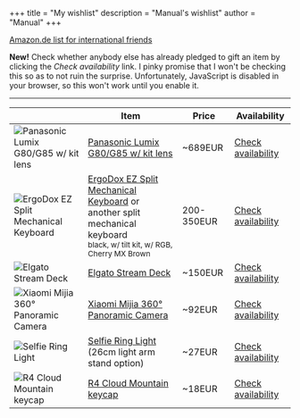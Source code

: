 +++
title = "My wishlist"
description = "Manual's wishlist"
author = "Manual"
+++

<script>
    fetch("https://wishlist-tracker.catto.workers.dev")
    .then(res => res.json())
    .then(data => window.reservationList = data)

    function checkItem(name) {
        if (!(name in window.reservationList)) {
            window.reservationList[name] = {}
            window.reservationList[name]["value"] = false
            fetch("https://wishlist-tracker.catto.workers.dev/?item=force_refresh")
            .then(res => res.json())
            .then(data => window.reservationList = data)
        }
        if (reservationList[name]['value']) {
            alert(`Somebody else has already reserved this item at ${new Date(reservationList[name]['reserved']).toISOString().split('T')[0]}\n\nThey left the following contact info:\n${reservationList[name]['contactInfo']}`)
            return
        }
        let contactInfo = prompt(`${name} is not yet reserved by anyone.\n\nPlease leave your Telegram username or some other contact info and press OK to confirm reservation. This will be shown to others who try to reserve this item.\nPress CANCEL to cancel.`)
        if (contactInfo === "") {
            contactInfo = "< No contact info provided >"
        }
        if (contactInfo !== null) {
            fetch(`https://wishlist-tracker.catto.workers.dev/?item=${name}&contact=${contactInfo}&reserve`)
            .then(res => {
                if (res.status === 200) {
                    alert("You've successfully reserved this item!")
                    reservationList[name]['value'] = true
                    reservationList[name]['contactInfo'] = contactInfo
                } else if (res.status === 403) {
                    alert(`Somebody else has already reserved this item at ${new Date(reservationList[name]['reserved']).toISOString().split('T')[0]}\n\nThey left the following contact info:\n${reservationList[name]['contactInfo']}`)
                }
                else {
                    alert("Sorry, an error occured.")
                }
            })
            .catch(err => {
                console.log(err)
                alert("Sorry, an error occured.")
            })
        }
    }
</script>

[Amazon.de list for international friends](https://www.amazon.de/-/en/hz/wishlist/ls/33KB3IWNOKJOA)

**New!** Check whether anybody else has already pledged to gift an item by clicking the *Check availability* link. I pinky promise that I won't be checking this so as to not ruin the surprise. <noscript>Unfortunately, JavaScript is disabled in your browser, so this won't work until you enable it.</noscript>

---

||Item|Price|Availability|
|---|---|---|---|
|![Panasonic Lumix G80/G85 w/ kit lens](/post_files/wishlist/lumix.jpg)|[Panasonic Lumix G80/G85 w/ kit lens](https://www.amazon.de/-/en/Panasonic-DMC-Lumix-system-camera/dp/B01LXB6P78)|~689EUR|<a href="#" onclick="checkItem('Panasonic Lumix G80/G85 w/ kit lens')">Check availability</a>|
|![ErgoDox EZ Split Mechanical Keyboard](/post_files/wishlist/ergodox.png)|[ErgoDox EZ Split Mechanical Keyboard](https://ergodox-ez.com/pages/customize) or another split mechanical keyboard<br><small>black, w/ tilt kit, w/ RGB, Cherry MX Brown</small>|200-350EUR|<a href="#" onclick="checkItem('Split Mechanical Keyboard')">Check availability</a>|
|![Elgato Stream Deck](/post_files/wishlist/streamdeck.jpg)|[Elgato Stream Deck](https://www.amazon.de/-/en/Corsair-Elgato-Stream-Deck-Buttons/dp/B06W2KLM3S)|~150EUR|<a href="#" onclick="checkItem('Elgato Stream Deck')">Check availability</a>|
|![Xiaomi Mijia 360° Panoramic Camera](/post_files/wishlist/pano360.jpg)|[Xiaomi Mijia 360° Panoramic Camera](https://www.aliexpress.com/item/4000837378897.html)|~92EUR|<a href="#" onclick="checkItem('Xiaomi Mijia 360° Panoramic Camera')">Check availability</a>|
|![Selfie Ring Light](/post_files/wishlist/ring%20light.jpg)|[Selfie Ring Light](https://www.aliexpress.com/item/4001079355903.html)<br>(26cm light arm stand option)|~27EUR|<a href="#" onclick="checkItem('Selfie Ring Light')">Check availability</a>|
|![R4 Cloud Mountain keycap](/post_files/wishlist/cloud_keycap.jpg)|[R4 Cloud Mountain keycap](https://www.etsy.com/listing/932729663/handmade-oem-r4-cloud-mountain-keycap)|~18EUR|<a href="#" onclick="checkItem('R4 Cloud Mountain keycap')">Check availability</a>|
